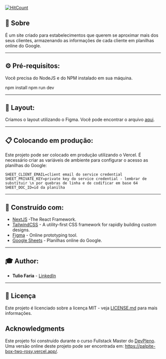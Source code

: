 [![HitCount](http://hits.dwyl.com/victorserpa/Palpite-box.svg)](http://hits.dwyl.com/victorserpa/Palpite-box)

## 📖 Sobre
É um site criado para estabelecimentos que querem se aproximar mais dos seus clientes, armazenando as informações de cada cliente em planilhas online do Google.

---

##  ⚙ Pré-requisitos:

Você precisa do NodeJS e do NPM instalado em sua máquina.


npm install
npm run dev

---

## 🎨 Layout:

Criamos o layout utilizando o Figma. Você pode encontrar o arquivo [aqui](https://www.figma.com/file/HxvAYhS6l7UDI49u8uLdaC/palpite-box?node-id=0%3A1).

---

## 📋 Colocando em produção:

Este projeto pode ser colocado em produção utilizando o Vercel. É necessário criar as variáveis de ambiente para configurar o acesso as planilhas do Google:
```
SHEET_CLIENT_EMAIL=client email do service credential
SHEET_PRIVATE_KEY=private key do service credential - lembrar de substituir \n por quebras de linha e de codificar em base 64
SHEET_DOC_ID=id da planilha
```
---

## 🚀 Construído com:  

* [NextJS](https://nextjs.org/) -The React Framework.
* [TailwindCSS](https://tailwindcss.com/) - A utility-first CSS framework for
rapidly building custom designs.
* [Figma](https://figma.com/) - Online prototyping tool.
* [Google Sheets](https://drive.google.com) - Planilhas online do Google.

---

## 🎓 Author:

* **Tulio Faria** - [LinkedIn](https://www.linkedin.com/in/tuliofaria/)

---

## 📜 Licença

Este projeto é licenciado sobre a licença MIT - veja [LICENSE.md](LICENSE.md) para mais informações.

## Acknowledgments

Este projeto foi construído durante o curso Fullstack Master do [DevPleno](https://devpleno.com). Uma versão online deste projeto pode ser encontrada em: https://palpite-box-two-rosy.vercel.app/.
